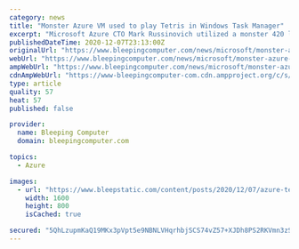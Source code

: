 ```yaml
---
category: news
title: "Monster Azure VM used to play Tetris in Windows Task Manager"
excerpt: "Microsoft Azure CTO Mark Russinovich utilized a monster 420 logical processor virtual machine to play Tetris using the CPU core list in Windows Task Manager."
publishedDateTime: 2020-12-07T23:13:00Z
originalUrl: "https://www.bleepingcomputer.com/news/microsoft/monster-azure-vm-used-to-play-tetris-in-windows-task-manager/"
webUrl: "https://www.bleepingcomputer.com/news/microsoft/monster-azure-vm-used-to-play-tetris-in-windows-task-manager/"
ampWebUrl: "https://www.bleepingcomputer.com/news/microsoft/monster-azure-vm-used-to-play-tetris-in-windows-task-manager/amp/"
cdnAmpWebUrl: "https://www-bleepingcomputer-com.cdn.ampproject.org/c/s/www.bleepingcomputer.com/news/microsoft/monster-azure-vm-used-to-play-tetris-in-windows-task-manager/amp/"
type: article
quality: 57
heat: 57
published: false

provider:
  name: Bleeping Computer
  domain: bleepingcomputer.com

topics:
  - Azure

images:
  - url: "https://www.bleepstatic.com/content/posts/2020/12/07/azure-tetris-header.jpg"
    width: 1600
    height: 800
    isCached: true

secured: "5QhLzupmKaQ19MKx3pVpt5e9NBNLVHqrhbjSCS74vZ57+XJDh8PS2RKVmn3zSlSPOQWULXCx/6v6+rlVdP7pBqVYuyef7Tj3MFzlClvGfntc6EWJbjoSi4g0gztwmli63S5WDH5yEfmjqyeFr0goelFGDD4FcBW8cqvlJfYQqZ88eOwx1IZuZxCic9k/Tft3B88lyIlWnwUveyKZd82a89FJUd2vr7i9r/yWh6u2TEltbqR29PMHCTeZE0stIsDAbTe2/VvQvjjv6JtHiOdDJcgxmxX7EJWx7VWoSn0FQG+XexYokB61c0PUPV7GzlLOYapVnWRQoo/RBKdlGE5ucr3BD3Yd2ZHDYjGcwxQcowk=;DwflJnTSgCkGH10QluBgcw=="
---
```


